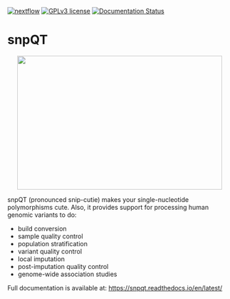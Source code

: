[![nextflow](https://img.shields.io/badge/nextflow-%E2%89%A520.10.0-brightgreen.svg)](http://nextflow.io)
[![GPLv3 license](https://img.shields.io/badge/License-GPLv3-blue.svg)](http://perso.crans.org/besson/LICENSE.html)
[![Documentation Status](https://readthedocs.org/projects/ansicolortags/badge/?version=latest)](https://snpqt.readthedocs.io/en/latest/)

# snpQT

<p align="center">
  <img width="460" height="300" src="http://www.fillmurray.com/460/300">
</p>

snpQT (pronounced snip-cutie) makes your single-nucleotide polymorphisms cute. Also, it provides support for processing human genomic variants to do:
* build conversion
* sample quality control
* population stratification
* variant quality control
* local imputation
* post-imputation quality control
* genome-wide association studies

Full documentation is available at: https://snpqt.readthedocs.io/en/latest/
